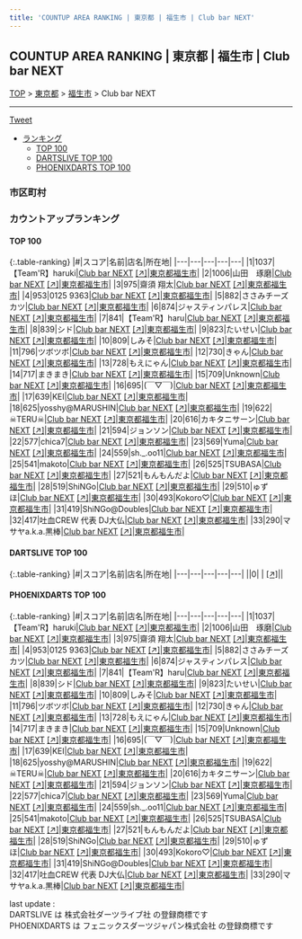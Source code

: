 ```yaml
---
title: 'COUNTUP AREA RANKING | 東京都 | 福生市 | Club bar NEXT'
---
```

## COUNTUP AREA RANKING | 東京都 | 福生市 | Club bar NEXT

[TOP](/darts/rank/) > [東京都](/darts/rank/東京都/) > [福生市](/darts/rank/東京都/福生市/) > Club bar NEXT

___

<a href="https://twitter.com/share?ref_src=twsrc%5Etfw" data-text="COUNTUP AREA RANKING | 東京都福生市Club bar NEXT" class="twitter-share-button" data-hashtags="DARTSLIVE,PHOENIXDARTS,darts,ダーツ" data-show-count="false">Tweet</a>

* [ランキング](#カウントアップランキング)
    * [TOP 100](#top-100)
    * [DARTSLIVE TOP 100](#dartslive-top-100)
    * [PHOENIXDARTS TOP 100](#phoenixdarts-top-100)

### 市区町村

<ul>

</ul>

### カウントアップランキング

#### TOP 100



{:.table-ranking}
|#|スコア|名前|店名|所在地|
|---|---|---|---|---|
|1|1037|<span class="rank-name-pd">【Team&#x27;R】haruki</span>|<a href="/darts/rank/shops/86632.html">Club bar NEXT</a> <a href="https://vs.phoenixdarts.com/jp/shop/shopDetailInfo/s_86632?s_seq=86632">[↗]</a>|<a href="/darts/rank/東京都/福生市">東京都福生市</a>|
|2|1006|<span class="rank-name-pd">山田　琢磨</span>|<a href="/darts/rank/shops/86632.html">Club bar NEXT</a> <a href="https://vs.phoenixdarts.com/jp/shop/shopDetailInfo/s_86632?s_seq=86632">[↗]</a>|<a href="/darts/rank/東京都/福生市">東京都福生市</a>|
|3|975|<span class="rank-name-pd"><span class="pro-icon-pd"></span>齋須 翔太</span>|<a href="/darts/rank/shops/86632.html">Club bar NEXT</a> <a href="https://vs.phoenixdarts.com/jp/shop/shopDetailInfo/s_86632?s_seq=86632">[↗]</a>|<a href="/darts/rank/東京都/福生市">東京都福生市</a>|
|4|953|<span class="rank-name-pd">0125 9363</span>|<a href="/darts/rank/shops/86632.html">Club bar NEXT</a> <a href="https://vs.phoenixdarts.com/jp/shop/shopDetailInfo/s_86632?s_seq=86632">[↗]</a>|<a href="/darts/rank/東京都/福生市">東京都福生市</a>|
|5|882|<span class="rank-name-pd">ささみチーズカツ</span>|<a href="/darts/rank/shops/86632.html">Club bar NEXT</a> <a href="https://vs.phoenixdarts.com/jp/shop/shopDetailInfo/s_86632?s_seq=86632">[↗]</a>|<a href="/darts/rank/東京都/福生市">東京都福生市</a>|
|6|874|<span class="rank-name-pd">ジャスティンパレス</span>|<a href="/darts/rank/shops/86632.html">Club bar NEXT</a> <a href="https://vs.phoenixdarts.com/jp/shop/shopDetailInfo/s_86632?s_seq=86632">[↗]</a>|<a href="/darts/rank/東京都/福生市">東京都福生市</a>|
|7|841|<span class="rank-name-pd">【Team&#x27;R】haru</span>|<a href="/darts/rank/shops/86632.html">Club bar NEXT</a> <a href="https://vs.phoenixdarts.com/jp/shop/shopDetailInfo/s_86632?s_seq=86632">[↗]</a>|<a href="/darts/rank/東京都/福生市">東京都福生市</a>|
|8|839|<span class="rank-name-pd">シド</span>|<a href="/darts/rank/shops/86632.html">Club bar NEXT</a> <a href="https://vs.phoenixdarts.com/jp/shop/shopDetailInfo/s_86632?s_seq=86632">[↗]</a>|<a href="/darts/rank/東京都/福生市">東京都福生市</a>|
|9|823|<span class="rank-name-pd">たいせい</span>|<a href="/darts/rank/shops/86632.html">Club bar NEXT</a> <a href="https://vs.phoenixdarts.com/jp/shop/shopDetailInfo/s_86632?s_seq=86632">[↗]</a>|<a href="/darts/rank/東京都/福生市">東京都福生市</a>|
|10|809|<span class="rank-name-pd">しみそ</span>|<a href="/darts/rank/shops/86632.html">Club bar NEXT</a> <a href="https://vs.phoenixdarts.com/jp/shop/shopDetailInfo/s_86632?s_seq=86632">[↗]</a>|<a href="/darts/rank/東京都/福生市">東京都福生市</a>|
|11|796|<span class="rank-name-pd">ツボツボ</span>|<a href="/darts/rank/shops/86632.html">Club bar NEXT</a> <a href="https://vs.phoenixdarts.com/jp/shop/shopDetailInfo/s_86632?s_seq=86632">[↗]</a>|<a href="/darts/rank/東京都/福生市">東京都福生市</a>|
|12|730|<span class="rank-name-pd">きゃん</span>|<a href="/darts/rank/shops/86632.html">Club bar NEXT</a> <a href="https://vs.phoenixdarts.com/jp/shop/shopDetailInfo/s_86632?s_seq=86632">[↗]</a>|<a href="/darts/rank/東京都/福生市">東京都福生市</a>|
|13|728|<span class="rank-name-pd">もえにゃん</span>|<a href="/darts/rank/shops/86632.html">Club bar NEXT</a> <a href="https://vs.phoenixdarts.com/jp/shop/shopDetailInfo/s_86632?s_seq=86632">[↗]</a>|<a href="/darts/rank/東京都/福生市">東京都福生市</a>|
|14|717|<span class="rank-name-pd">まきまき</span>|<a href="/darts/rank/shops/86632.html">Club bar NEXT</a> <a href="https://vs.phoenixdarts.com/jp/shop/shopDetailInfo/s_86632?s_seq=86632">[↗]</a>|<a href="/darts/rank/東京都/福生市">東京都福生市</a>|
|15|709|<span class="rank-name-pd">Unknown</span>|<a href="/darts/rank/shops/86632.html">Club bar NEXT</a> <a href="https://vs.phoenixdarts.com/jp/shop/shopDetailInfo/s_86632?s_seq=86632">[↗]</a>|<a href="/darts/rank/東京都/福生市">東京都福生市</a>|
|16|695|<span class="rank-name-pd">(￣▽￣)</span>|<a href="/darts/rank/shops/86632.html">Club bar NEXT</a> <a href="https://vs.phoenixdarts.com/jp/shop/shopDetailInfo/s_86632?s_seq=86632">[↗]</a>|<a href="/darts/rank/東京都/福生市">東京都福生市</a>|
|17|639|<span class="rank-name-pd">KEI</span>|<a href="/darts/rank/shops/86632.html">Club bar NEXT</a> <a href="https://vs.phoenixdarts.com/jp/shop/shopDetailInfo/s_86632?s_seq=86632">[↗]</a>|<a href="/darts/rank/東京都/福生市">東京都福生市</a>|
|18|625|<span class="rank-name-pd">yosshy@MARUSHIN</span>|<a href="/darts/rank/shops/86632.html">Club bar NEXT</a> <a href="https://vs.phoenixdarts.com/jp/shop/shopDetailInfo/s_86632?s_seq=86632">[↗]</a>|<a href="/darts/rank/東京都/福生市">東京都福生市</a>|
|19|622|<span class="rank-name-pd">☠TERU☠</span>|<a href="/darts/rank/shops/86632.html">Club bar NEXT</a> <a href="https://vs.phoenixdarts.com/jp/shop/shopDetailInfo/s_86632?s_seq=86632">[↗]</a>|<a href="/darts/rank/東京都/福生市">東京都福生市</a>|
|20|616|<span class="rank-name-pd">カキタニサーン</span>|<a href="/darts/rank/shops/86632.html">Club bar NEXT</a> <a href="https://vs.phoenixdarts.com/jp/shop/shopDetailInfo/s_86632?s_seq=86632">[↗]</a>|<a href="/darts/rank/東京都/福生市">東京都福生市</a>|
|21|594|<span class="rank-name-pd">ジョンソン</span>|<a href="/darts/rank/shops/86632.html">Club bar NEXT</a> <a href="https://vs.phoenixdarts.com/jp/shop/shopDetailInfo/s_86632?s_seq=86632">[↗]</a>|<a href="/darts/rank/東京都/福生市">東京都福生市</a>|
|22|577|<span class="rank-name-pd">chica7</span>|<a href="/darts/rank/shops/86632.html">Club bar NEXT</a> <a href="https://vs.phoenixdarts.com/jp/shop/shopDetailInfo/s_86632?s_seq=86632">[↗]</a>|<a href="/darts/rank/東京都/福生市">東京都福生市</a>|
|23|569|<span class="rank-name-pd">Yuma</span>|<a href="/darts/rank/shops/86632.html">Club bar NEXT</a> <a href="https://vs.phoenixdarts.com/jp/shop/shopDetailInfo/s_86632?s_seq=86632">[↗]</a>|<a href="/darts/rank/東京都/福生市">東京都福生市</a>|
|24|559|<span class="rank-name-pd">sh._.oo11</span>|<a href="/darts/rank/shops/86632.html">Club bar NEXT</a> <a href="https://vs.phoenixdarts.com/jp/shop/shopDetailInfo/s_86632?s_seq=86632">[↗]</a>|<a href="/darts/rank/東京都/福生市">東京都福生市</a>|
|25|541|<span class="rank-name-pd">makoto</span>|<a href="/darts/rank/shops/86632.html">Club bar NEXT</a> <a href="https://vs.phoenixdarts.com/jp/shop/shopDetailInfo/s_86632?s_seq=86632">[↗]</a>|<a href="/darts/rank/東京都/福生市">東京都福生市</a>|
|26|525|<span class="rank-name-pd">TSUBASA</span>|<a href="/darts/rank/shops/86632.html">Club bar NEXT</a> <a href="https://vs.phoenixdarts.com/jp/shop/shopDetailInfo/s_86632?s_seq=86632">[↗]</a>|<a href="/darts/rank/東京都/福生市">東京都福生市</a>|
|27|521|<span class="rank-name-pd">もんもんだよ</span>|<a href="/darts/rank/shops/86632.html">Club bar NEXT</a> <a href="https://vs.phoenixdarts.com/jp/shop/shopDetailInfo/s_86632?s_seq=86632">[↗]</a>|<a href="/darts/rank/東京都/福生市">東京都福生市</a>|
|28|519|<span class="rank-name-pd">ShiNGo</span>|<a href="/darts/rank/shops/86632.html">Club bar NEXT</a> <a href="https://vs.phoenixdarts.com/jp/shop/shopDetailInfo/s_86632?s_seq=86632">[↗]</a>|<a href="/darts/rank/東京都/福生市">東京都福生市</a>|
|29|510|<span class="rank-name-pd">ゅずほ</span>|<a href="/darts/rank/shops/86632.html">Club bar NEXT</a> <a href="https://vs.phoenixdarts.com/jp/shop/shopDetailInfo/s_86632?s_seq=86632">[↗]</a>|<a href="/darts/rank/東京都/福生市">東京都福生市</a>|
|30|493|<span class="rank-name-pd">Kokoro♡</span>|<a href="/darts/rank/shops/86632.html">Club bar NEXT</a> <a href="https://vs.phoenixdarts.com/jp/shop/shopDetailInfo/s_86632?s_seq=86632">[↗]</a>|<a href="/darts/rank/東京都/福生市">東京都福生市</a>|
|31|419|<span class="rank-name-pd">ShiNGo@Doubles</span>|<a href="/darts/rank/shops/86632.html">Club bar NEXT</a> <a href="https://vs.phoenixdarts.com/jp/shop/shopDetailInfo/s_86632?s_seq=86632">[↗]</a>|<a href="/darts/rank/東京都/福生市">東京都福生市</a>|
|32|417|<span class="rank-name-pd">吐血CREW 代表 DJ大仏</span>|<a href="/darts/rank/shops/86632.html">Club bar NEXT</a> <a href="https://vs.phoenixdarts.com/jp/shop/shopDetailInfo/s_86632?s_seq=86632">[↗]</a>|<a href="/darts/rank/東京都/福生市">東京都福生市</a>|
|33|290|<span class="rank-name-pd">マサヤa.k.a.黒棒</span>|<a href="/darts/rank/shops/86632.html">Club bar NEXT</a> <a href="https://vs.phoenixdarts.com/jp/shop/shopDetailInfo/s_86632?s_seq=86632">[↗]</a>|<a href="/darts/rank/東京都/福生市">東京都福生市</a>|


#### DARTSLIVE TOP 100



{:.table-ranking}
|#|スコア|名前|店名|所在地|
|---|---|---|---|---|
||0|<span class="rank-name-dl"> </span>|<a href="/darts/rank/shops/.html"></a> <a href="">[↗]</a>|<a href="/darts/rank//"></a>|


#### PHOENIXDARTS TOP 100



{:.table-ranking}
|#|スコア|名前|店名|所在地|
|---|---|---|---|---|
|1|1037|<span class="rank-name-pd">【Team&#x27;R】haruki</span>|<a href="/darts/rank/shops/86632.html">Club bar NEXT</a> <a href="https://vs.phoenixdarts.com/jp/shop/shopDetailInfo/s_86632?s_seq=86632">[↗]</a>|<a href="/darts/rank/東京都/福生市">東京都福生市</a>|
|2|1006|<span class="rank-name-pd">山田　琢磨</span>|<a href="/darts/rank/shops/86632.html">Club bar NEXT</a> <a href="https://vs.phoenixdarts.com/jp/shop/shopDetailInfo/s_86632?s_seq=86632">[↗]</a>|<a href="/darts/rank/東京都/福生市">東京都福生市</a>|
|3|975|<span class="rank-name-pd"><span class="pro-icon-pd"></span>齋須 翔太</span>|<a href="/darts/rank/shops/86632.html">Club bar NEXT</a> <a href="https://vs.phoenixdarts.com/jp/shop/shopDetailInfo/s_86632?s_seq=86632">[↗]</a>|<a href="/darts/rank/東京都/福生市">東京都福生市</a>|
|4|953|<span class="rank-name-pd">0125 9363</span>|<a href="/darts/rank/shops/86632.html">Club bar NEXT</a> <a href="https://vs.phoenixdarts.com/jp/shop/shopDetailInfo/s_86632?s_seq=86632">[↗]</a>|<a href="/darts/rank/東京都/福生市">東京都福生市</a>|
|5|882|<span class="rank-name-pd">ささみチーズカツ</span>|<a href="/darts/rank/shops/86632.html">Club bar NEXT</a> <a href="https://vs.phoenixdarts.com/jp/shop/shopDetailInfo/s_86632?s_seq=86632">[↗]</a>|<a href="/darts/rank/東京都/福生市">東京都福生市</a>|
|6|874|<span class="rank-name-pd">ジャスティンパレス</span>|<a href="/darts/rank/shops/86632.html">Club bar NEXT</a> <a href="https://vs.phoenixdarts.com/jp/shop/shopDetailInfo/s_86632?s_seq=86632">[↗]</a>|<a href="/darts/rank/東京都/福生市">東京都福生市</a>|
|7|841|<span class="rank-name-pd">【Team&#x27;R】haru</span>|<a href="/darts/rank/shops/86632.html">Club bar NEXT</a> <a href="https://vs.phoenixdarts.com/jp/shop/shopDetailInfo/s_86632?s_seq=86632">[↗]</a>|<a href="/darts/rank/東京都/福生市">東京都福生市</a>|
|8|839|<span class="rank-name-pd">シド</span>|<a href="/darts/rank/shops/86632.html">Club bar NEXT</a> <a href="https://vs.phoenixdarts.com/jp/shop/shopDetailInfo/s_86632?s_seq=86632">[↗]</a>|<a href="/darts/rank/東京都/福生市">東京都福生市</a>|
|9|823|<span class="rank-name-pd">たいせい</span>|<a href="/darts/rank/shops/86632.html">Club bar NEXT</a> <a href="https://vs.phoenixdarts.com/jp/shop/shopDetailInfo/s_86632?s_seq=86632">[↗]</a>|<a href="/darts/rank/東京都/福生市">東京都福生市</a>|
|10|809|<span class="rank-name-pd">しみそ</span>|<a href="/darts/rank/shops/86632.html">Club bar NEXT</a> <a href="https://vs.phoenixdarts.com/jp/shop/shopDetailInfo/s_86632?s_seq=86632">[↗]</a>|<a href="/darts/rank/東京都/福生市">東京都福生市</a>|
|11|796|<span class="rank-name-pd">ツボツボ</span>|<a href="/darts/rank/shops/86632.html">Club bar NEXT</a> <a href="https://vs.phoenixdarts.com/jp/shop/shopDetailInfo/s_86632?s_seq=86632">[↗]</a>|<a href="/darts/rank/東京都/福生市">東京都福生市</a>|
|12|730|<span class="rank-name-pd">きゃん</span>|<a href="/darts/rank/shops/86632.html">Club bar NEXT</a> <a href="https://vs.phoenixdarts.com/jp/shop/shopDetailInfo/s_86632?s_seq=86632">[↗]</a>|<a href="/darts/rank/東京都/福生市">東京都福生市</a>|
|13|728|<span class="rank-name-pd">もえにゃん</span>|<a href="/darts/rank/shops/86632.html">Club bar NEXT</a> <a href="https://vs.phoenixdarts.com/jp/shop/shopDetailInfo/s_86632?s_seq=86632">[↗]</a>|<a href="/darts/rank/東京都/福生市">東京都福生市</a>|
|14|717|<span class="rank-name-pd">まきまき</span>|<a href="/darts/rank/shops/86632.html">Club bar NEXT</a> <a href="https://vs.phoenixdarts.com/jp/shop/shopDetailInfo/s_86632?s_seq=86632">[↗]</a>|<a href="/darts/rank/東京都/福生市">東京都福生市</a>|
|15|709|<span class="rank-name-pd">Unknown</span>|<a href="/darts/rank/shops/86632.html">Club bar NEXT</a> <a href="https://vs.phoenixdarts.com/jp/shop/shopDetailInfo/s_86632?s_seq=86632">[↗]</a>|<a href="/darts/rank/東京都/福生市">東京都福生市</a>|
|16|695|<span class="rank-name-pd">(￣▽￣)</span>|<a href="/darts/rank/shops/86632.html">Club bar NEXT</a> <a href="https://vs.phoenixdarts.com/jp/shop/shopDetailInfo/s_86632?s_seq=86632">[↗]</a>|<a href="/darts/rank/東京都/福生市">東京都福生市</a>|
|17|639|<span class="rank-name-pd">KEI</span>|<a href="/darts/rank/shops/86632.html">Club bar NEXT</a> <a href="https://vs.phoenixdarts.com/jp/shop/shopDetailInfo/s_86632?s_seq=86632">[↗]</a>|<a href="/darts/rank/東京都/福生市">東京都福生市</a>|
|18|625|<span class="rank-name-pd">yosshy@MARUSHIN</span>|<a href="/darts/rank/shops/86632.html">Club bar NEXT</a> <a href="https://vs.phoenixdarts.com/jp/shop/shopDetailInfo/s_86632?s_seq=86632">[↗]</a>|<a href="/darts/rank/東京都/福生市">東京都福生市</a>|
|19|622|<span class="rank-name-pd">☠TERU☠</span>|<a href="/darts/rank/shops/86632.html">Club bar NEXT</a> <a href="https://vs.phoenixdarts.com/jp/shop/shopDetailInfo/s_86632?s_seq=86632">[↗]</a>|<a href="/darts/rank/東京都/福生市">東京都福生市</a>|
|20|616|<span class="rank-name-pd">カキタニサーン</span>|<a href="/darts/rank/shops/86632.html">Club bar NEXT</a> <a href="https://vs.phoenixdarts.com/jp/shop/shopDetailInfo/s_86632?s_seq=86632">[↗]</a>|<a href="/darts/rank/東京都/福生市">東京都福生市</a>|
|21|594|<span class="rank-name-pd">ジョンソン</span>|<a href="/darts/rank/shops/86632.html">Club bar NEXT</a> <a href="https://vs.phoenixdarts.com/jp/shop/shopDetailInfo/s_86632?s_seq=86632">[↗]</a>|<a href="/darts/rank/東京都/福生市">東京都福生市</a>|
|22|577|<span class="rank-name-pd">chica7</span>|<a href="/darts/rank/shops/86632.html">Club bar NEXT</a> <a href="https://vs.phoenixdarts.com/jp/shop/shopDetailInfo/s_86632?s_seq=86632">[↗]</a>|<a href="/darts/rank/東京都/福生市">東京都福生市</a>|
|23|569|<span class="rank-name-pd">Yuma</span>|<a href="/darts/rank/shops/86632.html">Club bar NEXT</a> <a href="https://vs.phoenixdarts.com/jp/shop/shopDetailInfo/s_86632?s_seq=86632">[↗]</a>|<a href="/darts/rank/東京都/福生市">東京都福生市</a>|
|24|559|<span class="rank-name-pd">sh._.oo11</span>|<a href="/darts/rank/shops/86632.html">Club bar NEXT</a> <a href="https://vs.phoenixdarts.com/jp/shop/shopDetailInfo/s_86632?s_seq=86632">[↗]</a>|<a href="/darts/rank/東京都/福生市">東京都福生市</a>|
|25|541|<span class="rank-name-pd">makoto</span>|<a href="/darts/rank/shops/86632.html">Club bar NEXT</a> <a href="https://vs.phoenixdarts.com/jp/shop/shopDetailInfo/s_86632?s_seq=86632">[↗]</a>|<a href="/darts/rank/東京都/福生市">東京都福生市</a>|
|26|525|<span class="rank-name-pd">TSUBASA</span>|<a href="/darts/rank/shops/86632.html">Club bar NEXT</a> <a href="https://vs.phoenixdarts.com/jp/shop/shopDetailInfo/s_86632?s_seq=86632">[↗]</a>|<a href="/darts/rank/東京都/福生市">東京都福生市</a>|
|27|521|<span class="rank-name-pd">もんもんだよ</span>|<a href="/darts/rank/shops/86632.html">Club bar NEXT</a> <a href="https://vs.phoenixdarts.com/jp/shop/shopDetailInfo/s_86632?s_seq=86632">[↗]</a>|<a href="/darts/rank/東京都/福生市">東京都福生市</a>|
|28|519|<span class="rank-name-pd">ShiNGo</span>|<a href="/darts/rank/shops/86632.html">Club bar NEXT</a> <a href="https://vs.phoenixdarts.com/jp/shop/shopDetailInfo/s_86632?s_seq=86632">[↗]</a>|<a href="/darts/rank/東京都/福生市">東京都福生市</a>|
|29|510|<span class="rank-name-pd">ゅずほ</span>|<a href="/darts/rank/shops/86632.html">Club bar NEXT</a> <a href="https://vs.phoenixdarts.com/jp/shop/shopDetailInfo/s_86632?s_seq=86632">[↗]</a>|<a href="/darts/rank/東京都/福生市">東京都福生市</a>|
|30|493|<span class="rank-name-pd">Kokoro♡</span>|<a href="/darts/rank/shops/86632.html">Club bar NEXT</a> <a href="https://vs.phoenixdarts.com/jp/shop/shopDetailInfo/s_86632?s_seq=86632">[↗]</a>|<a href="/darts/rank/東京都/福生市">東京都福生市</a>|
|31|419|<span class="rank-name-pd">ShiNGo@Doubles</span>|<a href="/darts/rank/shops/86632.html">Club bar NEXT</a> <a href="https://vs.phoenixdarts.com/jp/shop/shopDetailInfo/s_86632?s_seq=86632">[↗]</a>|<a href="/darts/rank/東京都/福生市">東京都福生市</a>|
|32|417|<span class="rank-name-pd">吐血CREW 代表 DJ大仏</span>|<a href="/darts/rank/shops/86632.html">Club bar NEXT</a> <a href="https://vs.phoenixdarts.com/jp/shop/shopDetailInfo/s_86632?s_seq=86632">[↗]</a>|<a href="/darts/rank/東京都/福生市">東京都福生市</a>|
|33|290|<span class="rank-name-pd">マサヤa.k.a.黒棒</span>|<a href="/darts/rank/shops/86632.html">Club bar NEXT</a> <a href="https://vs.phoenixdarts.com/jp/shop/shopDetailInfo/s_86632?s_seq=86632">[↗]</a>|<a href="/darts/rank/東京都/福生市">東京都福生市</a>|


<div class="footer border-top border-gray-light mt-5 pt-3 text-right text-gray">
    last update : <span style="font-weight: italic" id="foot_last_modified"></span><br />
    DARTSLIVE は 株式会社ダーツライブ社 の登録商標です<br />
    PHOENIXDARTS は フェニックスダーツジャパン株式会社 の登録商標です<br />
</div>

<script src="https://cdnjs.cloudflare.com/ajax/libs/jquery.tablesorter/2.31.3/js/jquery.tablesorter.min.js" integrity="sha512-qzgd5cYSZcosqpzpn7zF2ZId8f/8CHmFKZ8j7mU4OUXTNRd5g+ZHBPsgKEwoqxCtdQvExE5LprwwPAgoicguNg==" crossorigin="anonymous" referrerpolicy="no-referrer"></script>
<link rel="stylesheet" href="https://cdnjs.cloudflare.com/ajax/libs/jquery.tablesorter/2.31.3/css/theme.default.min.css" integrity="sha512-wghhOJkjQX0Lh3NSWvNKeZ0ZpNn+SPVXX1Qyc9OCaogADktxrBiBdKGDoqVUOyhStvMBmJQ8ZdMHiR3wuEq8+w==" crossorigin="anonymous" referrerpolicy="no-referrer" />
<script>
$(function() {
    $(".table-ranking").tablesorter({sortList:[[0, 0]]});
    $("#foot_last_modified").text(formatDate(new Date(document.lastModified), 'yyyy-MM-dd HH:mm:ss'));
});
</script>

<script async src="https://platform.twitter.com/widgets.js" charset="utf-8"></script>